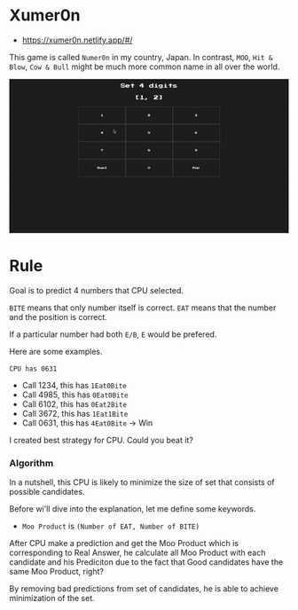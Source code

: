 # Xumer0n

- https://xumer0n.netlify.app/#/

This game is called `Numer0n` in my country, Japan.
In contrast, `MOO`, `Hit & Blow`, `Cow & Bull` might be much more common name in all over the world.

![demo](./assets/a.gif)


# Rule

Goal is to predict 4 numbers that CPU selected.

`BITE` means that only number itself is correct.
`EAT` means that the number and the position is correct.

If a particular number had both `E/B`, `E` would be prefered.

Here are some examples.

    CPU has 0631

- Call 1234, this has `1Eat0Bite`
- Call 4985, this has `0Eat0Bite`
- Call 6102, this has `0Eat2Bite`
- Call 3672, this has `1Eat1Bite`
- Call 0631, this has `4Eat0Bite`  -> Win


I created best strategy for CPU. Could you beat it?


### Algorithm

In a nutshell, this CPU is likely to minimize the size of set that consists of possible candidates.

Before wi'll dive into the explanation, let me define some keywords.

- `Moo Product` is `(Number of EAT, Number of BITE)`

After CPU make a prediction and get the Moo Product which is corresponding to Real Answer, he calculate all Moo Product with each candidate and his Prediciton due to the fact that Good candidates have the same Moo Product, right?

By removing bad predictions from set of candidates, he is able to achieve minimization of the set.